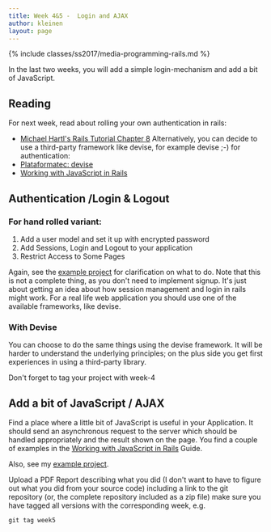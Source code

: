 ```yaml
---
title: Week 4&5 -  Login and AJAX
author: kleinen
layout: page
---
```

{% include classes/ss2017/media-programming-rails.md %}

In the last two weeks, you will add a simple login-mechanism and add a bit of JavaScript.

## Reading
For next week, read about rolling your own authentication in rails:
* [Michael Hartl's Rails Tutorial Chapter 8](https://www.railstutorial.org/book/basic_login)
Alternatively, you can decide to use a third-party framework like devise, for example devise ;-) for
authentication:
* [Plataformatec: devise](https://github.com/plataformatec/devise)
* [Working with JavaScript in Rails](https://guides.rubyonrails.org/working_with_javascript_in_rails.html)

## Authentication /Login & Logout
### For hand rolled variant:
  1. Add a user model and set it up with encrypted password
  2. Add Sessions, Login and Logout to your application
  3. Restrict Access to Some Pages

Again, see the [example project](../../example-project/week-4) for clarification on what to do.
Note that this is not a complete thing, as you don't need to implement signup. It's just about
getting an idea about how session management and login in rails might work. For a real life web
application you should use one of the available frameworks, like devise.

### With Devise
You can choose to do the same things using the devise framework. It will be harder to
understand the underlying principles; on the plus side you get first experiences in using a
third-party library.

Don't forget to tag your project with week-4

## Add a bit of JavaScript / AJAX

Find a place where a little bit of JavaScript is useful in your Application. It should
send an asynchronous request to the server which should be handled appropriately and the
result shown on the page. You find a couple of examples in the [Working with JavaScript in Rails](https://guides.rubyonrails.org/working_with_javascript_in_rails.html) Guide.

Also, see my [example project](../../example-project/week-5).

Upload a PDF Report describing what you did (I don't want to have to figure out what
you did from your source code) including a link to the git repository (or, the
complete repository included as a zip file)
make sure you have tagged all versions with the corresponding week, e.g.

    git tag week5
